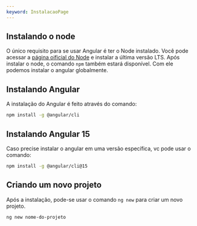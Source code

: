 ```yaml
---
keyword: InstalacaoPage
---
```


## Instalando o node

O único requisito para se usar Angular é ter o Node instalado. Você pode acessar a [página oificial do Node](https://nodejs.org/pt) e instalar a última versão LTS. Após instalar o node, o comando `npm` também estará disponível. Com ele podemos instalar o angular globalmente.

## Instalando Angular

A instalação do Angular é feito através do comando:

```bash
npm install -g @angular/cli
```

## Instalando Angular 15

Caso precise instalar o angular em uma versão específica, vc pode usar o comando:

```bash
npm install -g @angular/cli@15
```


## Criando um novo projeto

Após a instalação, pode-se usar o comando `ng new` para criar um novo projeto.

```bash
ng new nome-do-projeto
```
